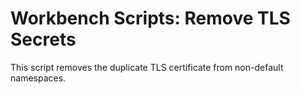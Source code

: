 # Workbench Scripts: Remove TLS Secrets

This script removes the duplicate TLS certificate from non-default namespaces.
